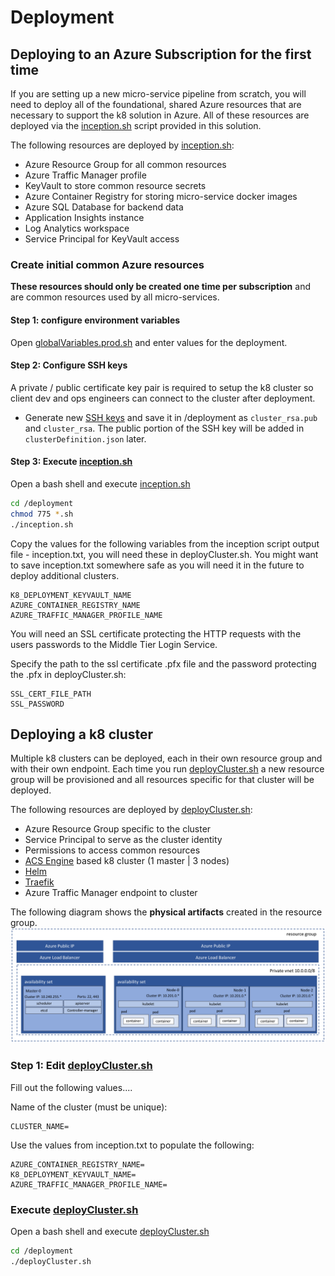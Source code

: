 # Deployment

## Deploying to an Azure Subscription for the first time

If you are setting up a new micro-service pipeline from scratch, you will need to deploy all of the foundational, shared Azure resources that are necessary to support the k8 solution in Azure. All of these resources are deployed via the [inception.sh](deployment/inception.sh) script provided in this solution.

The following resources are deployed by [inception.sh](deployment/inception.sh):

- Azure Resource Group for all common resources
- Azure Traffic Manager profile
- KeyVault to store common resource secrets
- Azure Container Registry for storing micro-service docker images
- Azure SQL Database for backend data
- Application Insights instance
- Log Analytics workspace
- Service Principal for KeyVault access

### Create initial common Azure resources

**These resources should only be created one time per subscription** and are common resources used by all micro-services.

#### Step 1: configure environment variables

Open [globalVariables.prod.sh](deployment/globalVariables.prod.sh) and enter values for the deployment.

#### Step 2: Configure SSH keys

A private / public certificate key pair is required to setup the k8 cluster so client dev and ops engineers can connect to the cluster after deployment.

- Generate new [SSH keys](https://github.com/Azure/acs-engine/blob/master/docs/ssh.md#ssh-key-generation/) and save it in /deployment as `cluster_rsa.pub` and `cluster_rsa`. The public portion of the SSH key will be added in `clusterDefinition.json` later.

#### Step 3: Execute [inception.sh](deployment/inception.sh)

Open a bash shell and execute [inception.sh](deployment/inception.sh)

```bash
cd /deployment
chmod 775 *.sh
./inception.sh
```

Copy the values for the following variables from the inception script output file - inception.txt, you will need these in deployCluster.sh. You might want to save inception.txt somewhere safe as you will need it in the future to deploy additional clusters.

```shell
K8_DEPLOYMENT_KEYVAULT_NAME
AZURE_CONTAINER_REGISTRY_NAME
AZURE_TRAFFIC_MANAGER_PROFILE_NAME
```

You will need an SSL certificate protecting the HTTP requests with the users passwords to the Middle Tier Login Service.

Specify the path to the ssl certificate .pfx file and the password protecting the .pfx in deployCluster.sh:

```shell
SSL_CERT_FILE_PATH
SSL_PASSWORD
```

## Deploying a k8 cluster

Multiple k8 clusters can be deployed, each in their own resource group and with their own endpoint. Each time you run [deployCluster.sh](deployment/deployCluster.sh) a new resource group will be provisioned and all resources specific for that cluster will be deployed.

The following resources are deployed by [deployCluster.sh](deployment/deployCluster.sh):

- Azure Resource Group specific to the cluster
- Service Principal to serve as the cluster identity
- Permissions to access common resources
- [ACS Engine](./deployment/acs-engine.md) based k8 cluster (1 master | 3 nodes)
- [Helm](https://www.helm.sh/)
- [Traefik](https://docs.traefik.io/user-guide/kubernetes/)
- Azure Traffic Manager endpoint to cluster

The following diagram shows the **physical artifacts** created in the resource group.
![Kubernetes Resources](./deployment/kubernetes-resource-group.png)

### Step 1: Edit [deployCluster.sh](deployment/deployCluster.sh)

Fill out the following values....

Name of the cluster (must be unique):

```shell
CLUSTER_NAME=
```

Use the values from inception.txt to populate the following:

```shell
AZURE_CONTAINER_REGISTRY_NAME=
K8_DEPLOYMENT_KEYVAULT_NAME=
AZURE_TRAFFIC_MANAGER_PROFILE_NAME=
```

### Execute [deployCluster.sh](deployment/deployCluster.sh)

Open a bash shell and execute [deployCluster.sh](deployment/deployCluster.sh)

```bash
cd /deployment
./deployCluster.sh
```
